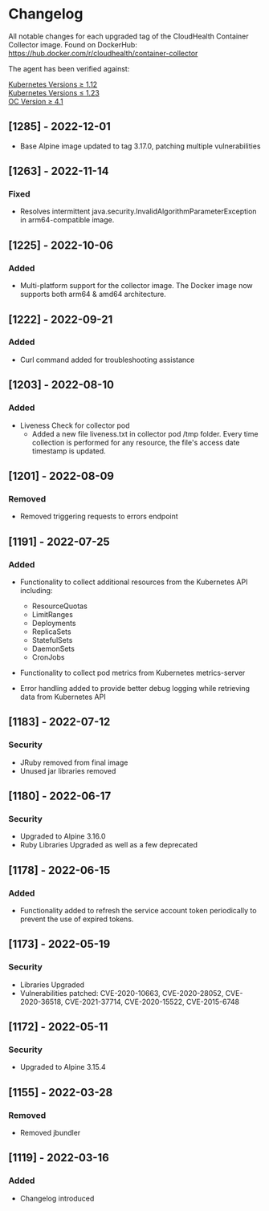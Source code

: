 # Changelog

All notable changes for each upgraded tag of the CloudHealth Container Collector image.  Found on DockerHub: https://hub.docker.com/r/cloudhealth/container-collector

The agent has been verified against:

[Kubernetes Versions ≥ 1.12](https://kubernetes.io/releases/)</br>
[Kubernetes Versions ≤ 1.23](https://kubernetes.io/releases/)</br>
[OC Version ≥ 4.1](https://docs.openshift.com/container-platform)

## [1285] - 2022-12-01

* Base Alpine image updated to tag 3.17.0, patching multiple vulnerabilities

## [1263] - 2022-11-14

### Fixed

* Resolves intermittent java.security.InvalidAlgorithmParameterException in arm64-compatible image. 

## [1225] - 2022-10-06

### Added

* Multi-platform support for the collector image.  The Docker image now supports both arm64 & amd64 architecture.

## [1222] - 2022-09-21

### Added

* Curl command added for troubleshooting assistance

## [1203] - 2022-08-10

### Added

* Liveness Check for collector pod
  * Added a new file liveness.txt in collector pod /tmp folder. Every time collection is performed for any resource, the
    file's access date timestamp is updated.

## [1201] - 2022-08-09

### Removed

* Removed triggering requests to errors endpoint

## [1191] - 2022-07-25

### Added

* Functionality to collect additional resources from the Kubernetes API including:
  * ResourceQuotas
  * LimitRanges
  * Deployments
  * ReplicaSets
  * StatefulSets
  * DaemonSets
  * CronJobs

* Functionality to collect pod metrics from Kubernetes metrics-server
* Error handling added to provide better debug logging while retrieving data from Kubernetes API

## [1183] - 2022-07-12

### Security

* JRuby removed from final image
* Unused jar libraries removed

## [1180] - 2022-06-17

### Security

* Upgraded to Alpine 3.16.0
* Ruby Libraries Upgraded as well as a few deprecated

## [1178] - 2022-06-15

### Added

* Functionality added to refresh the service account token periodically to prevent the use of expired tokens. 

## [1173] - 2022-05-19

### Security

* Libraries Upgraded
* Vulnerabilities patched: CVE-2020-10663, CVE-2020-28052, CVE-2020-36518, CVE-2021-37714, CVE-2020-15522, CVE-2015-6748

## [1172] - 2022-05-11

### Security

* Upgraded to Alpine 3.15.4

## [1155] - 2022-03-28

### Removed

* Removed jbundler

## [1119] - 2022-03-16

### Added

* Changelog introduced
